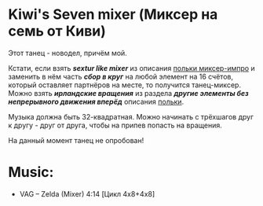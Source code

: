 Kiwi's Seven mixer (Миксер на семь от Киви)
=============================
Этот танец - новодел, причём мой.

Кстати, если взять ___sextur like mixer___ из описания [польки миксер-импро](polka-mixer-impro.md) и заменить в нём часть ___сбор в круг___ на любой элемент на 16 счётов, который оставляет партнёров на месте, то получится танец-миксер. Можно взять ___ирландские вращения___ из раздела ___другие элементы без непрерывного движения вперёд___ описания [польки](polka.md).

Музыка должна быть 32-квадратная. Можно начинать с трёхшагов друг к другу - друг от друга, чтобы на припев попасть на вращения.

На данный момент танец не опробован!

Music:
======
- VAG – Zelda (Mixer) 4:14 [Цикл 4x8+4x8]
